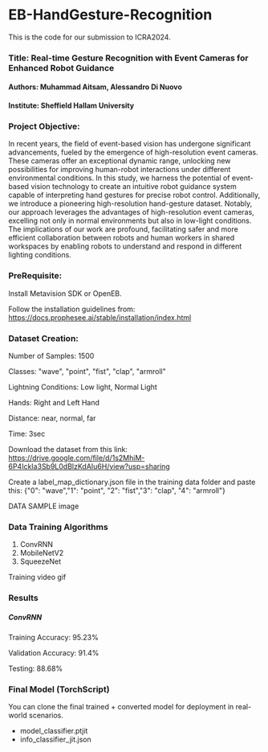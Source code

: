 # EB-HandGesture-Recognition
This is the code for our submission to ICRA2024.

### Title: Real-time Gesture Recognition with Event Cameras for Enhanced Robot Guidance

#### Authors: Muhammad Aitsam, Alessandro Di Nuovo

#### Institute: Sheffield Hallam University

### Project Objective:

In recent years, the field of event-based vision has undergone significant advancements, fueled by the emergence of high-resolution event cameras. These cameras offer an exceptional dynamic range, unlocking new possibilities for improving human-robot interactions under different environmental conditions. In this study, we harness the potential of event-based vision technology to create an intuitive robot guidance system capable of interpreting hand gestures for precise robot control. Additionally, we introduce a pioneering high-resolution hand-gesture dataset. Notably, our approach leverages the advantages of high-resolution event cameras, excelling not only in normal environments but also in low-light conditions. The implications of our work are profound, facilitating safer and more efficient collaboration between robots and human workers in shared workspaces by enabling robots to understand and respond in different lighting conditions.


### PreRequisite:

Install Metavision SDK or OpenEB.

Follow the installation guidelines from: https://docs.prophesee.ai/stable/installation/index.html

### Dataset Creation:

Number of Samples: 1500 

Classes: "wave",
        "point",
        "fist",
        "clap",
        "armroll"

Lightning Conditions: Low light, Normal Light

Hands: Right and Left Hand

Distance: near, normal, far

Time: 3sec

Download the dataset from this link: https://drive.google.com/file/d/1s2MhiM-6P4IckIa3Sb9L0dBlzKdAIu6H/view?usp=sharing

Create a label_map_dictionary.json file in the training data folder and paste this: {"0": "wave","1": "point", "2": "fist","3": "clap", "4": "armroll"}


DATA SAMPLE image

### Data Training Algorithms

1. ConvRNN
2. MobileNetV2
3. SqueezeNet

Training video gif

### Results

##### ConvRNN

Training Accuracy: 95.23%

Validation Accuracy: 91.4%

Testing: 88.68%

### Final Model (TorchScript)

You can clone the final trained + converted model for deployment in real-world scenarios.

- model_classifier.ptjit
- info_classifier_jit.json






